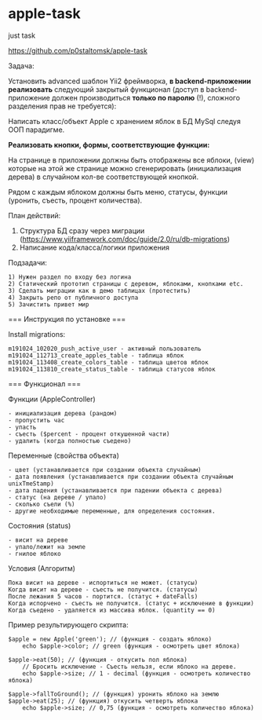 # apple-task
just task

https://github.com/p0staltomsk/apple-task

Задача:

Установить advanced шаблон Yii2 фреймворка, **в backend-приложении реализовать** следующий закрытый функционал 
(доступ в backend-приложение должен производиться **только по паролю** (!), сложного разделения прав не требуется):

Написать класс/объект Apple с хранением яблок в БД MySql следуя ООП парадигме.

**Реализовать кнопки, формы, соответствующие функции:**

На странице в приложении должны быть отображены все яблоки, (view)
которые на этой же странице можно сгенерировать (инициализация дерева) в случайном кол-ве соответствующей кнопкой.

Рядом с каждым яблоком должны быть меню, статусы, функции (уронить, съесть, процент количества).

План действий:

1) Структура БД сразу через миграции (https://www.yiiframework.com/doc/guide/2.0/ru/db-migrations)
2) Написание кода/класса/логики приложения

Подзадачи:
    
    1) Нужен раздел по входу без логина
    2) Статический прототип страницы с деревом, яблоками, кнопками etc.
    3) Сделать миграции как в демо таблицах (протестить)
    4) Закрыть репо от публичного доступа
    5) Зачистить привет мир

=== Инструкция по установке ===

Install migrations:

    m191024_102020_push_active_user - активный пользователь
    m191024_112713_create_apples_table - таблица яблок
    m191024_113408_create_colors_table - таблица цветов яблок
    m191024_113810_create_status_table - таблица статусов яблок

=== Функционал ===

Функции (AppleController)

    - инициализация дерева (рандом)
    - пропустить час    
    - упасть
    - съесть ($percent - процент откушенной части)
    - удалить (когда полностью съедено)

Переменные (свойства объекта)

    - цвет (устанавливается при создании объекта случайным)
    - дата появления (устанавливается при создании объекта случайным unixTmeStamp)
    - дата падения (устанавливается при падении объекта с дерева)
    - статус (на дереве / упало)
    - сколько съели (%)
    - другие необходимые переменные, для определения состояния.

Состояния (status)

    - висит на дереве
    - упало/лежит на земле
    - гнилое яблоко

Условия (Алгоритм)

    Пока висит на дереве - испортиться не может. (статусы)
    Когда висит на дереве - съесть не получится. (статусы)
    После лежания 5 часов - портится. (статус + dateFalls)
    Когда испорчено - съесть не получится. (статус + исключение в функции)
    Когда съедено - удаляется из массива яблок. (quantity == 0)

Пример результирующего скрипта:

    $apple = new Apple('green'); // (функция - создать яблоко)
        echo $apple->color; // green (функция - осмотреть цвет яблока)
            
    $apple->eat(50); // (функция - откусить пол яблока) 
        // Бросить исключение - Съесть нельзя, если яблоко на дереве.
        echo $apple->size; // 1 - decimal (функция - осмотреть количество яблока)
        
    $apple->fallToGround(); // (функция) уронить яблоко на землю
    $apple->eat(25); // (функция) откусить четверть яблока
        echo $apple->size; // 0,75 (функция - осмотреть количество яблока)
